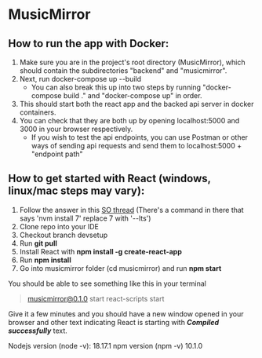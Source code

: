 # MusicMirror

## How to run the app with Docker:
1. Make sure you are in the project's root directory (MusicMirror), which should contain the subdirectories "backend" and "musicmirror".
2. Next, run docker-compose up --build
   - You can also break this up into two steps by running "docker-compose build ." and "docker-compose up" in order.
3. This should start both the react app and the backed api server in docker containers.
4. You can check that they are both up by opening localhost:5000 and 3000 in your browser respectively.
   - If you wish to test the api endpoints, you can use Postman or other ways of sending api requests and send them to localhost:5000 + "endpoint path"

## How to get started with React (windows, linux/mac steps may vary):

1. Follow the answer in this [SO thread](https://stackoverflow.com/questions/41524903/why-is-npm-install-really-slow) (There's a command in there that says 'nvm install 7' replace 7 with '--lts')
3. Clone repo into your IDE
3. Checkout branch devsetup
4. Run **git pull**
5. Install React with **npm install -g create-react-app**
6. Run **npm install**
7. Go into musicmirror folder (cd musicmirror) and run **npm start**

You should be able to see something like this in your terminal 
> musicmirror@0.1.0 start
> react-scripts start

Give it a few minutes and you should have a new window opened in your browser and other text indicating React is starting with ***Compiled successfully*** text.

Nodejs version (node -v): 18.17.1
npm version (npm -v) 10.1.0

